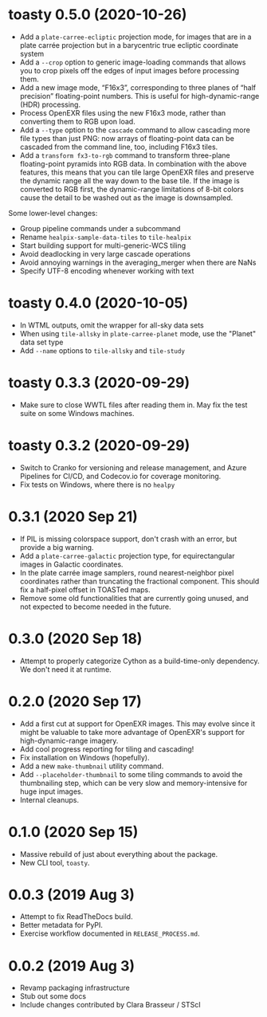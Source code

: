 # toasty 0.5.0 (2020-10-26)

- Add a `plate-carree-ecliptic` projection mode, for images that are in a plate
  carrée projection but in a barycentric true ecliptic coordinate system
- Add a `--crop` option to generic image-loading commands that allows you to crop
  pixels off the edges of input images before processing them.
- Add a new image mode, “F16x3”, corresponding to three planes of “half
  precision” floating-point numbers. This is useful for high-dynamic-range (HDR)
  processing.
- Process OpenEXR files using the new F16x3 mode, rather than converting them to
  RGB upon load.
- Add a `--type` option to the `cascade` command to allow cascading more file
  types than just PNG: now arrays of floating-point data can be cascaded from
  the command line, too, including F16x3 tiles.
- Add a `transform fx3-to-rgb` command to transform three-plane floating-point
  pyramids into RGB data. In combination with the above features, this means
  that you can tile large OpenEXR files and preserve the dynamic range all the
  way down to the base tile. If the image is converted to RGB first, the
  dynamic-range limitations of 8-bit colors cause the detail to be washed out as
  the image is downsampled.

Some lower-level changes:

- Group pipeline commands under a subcommand
- Rename `healpix-sample-data-tiles` to `tile-healpix`
- Start building support for multi-generic-WCS tiling
- Avoid deadlocking in very large cascade operations
- Avoid annoying warnings in the averaging_merger when there are NaNs
- Specify UTF-8 encoding whenever working with text

# toasty 0.4.0 (2020-10-05)

- In WTML outputs, omit the <Place> wrapper for all-sky data sets
- When using `tile-allsky` in `plate-carree-planet` mode, use the "Planet" data
  set type
- Add `--name` options to `tile-allsky` and `tile-study`

# toasty 0.3.3 (2020-09-29)

- Make sure to close WWTL files after reading them in. May fix the test suite
  on some Windows machines.

# toasty 0.3.2 (2020-09-29)

- Switch to Cranko for versioning and release management, and Azure Pipelines
  for CI/CD, and Codecov.io for coverage monitoring.
- Fix tests on Windows, where there is no `healpy`

# 0.3.1 (2020 Sep 21)

- If PIL is missing colorspace support, don't crash with an error, but provide a
  big warning.
- Add a `plate-carree-galactic` projection type, for equirectangular images in
  Galactic coordinates.
- In the plate carrée image samplers, round nearest-neighbor pixel coordinates
  rather than truncating the fractional component. This should fix a half-pixel
  offset in TOASTed maps.
- Remove some old functionalities that are currently going unused, and not
  expected to become needed in the future.

# 0.3.0 (2020 Sep 18)

- Attempt to properly categorize Cython as a build-time-only dependency. We don't
  need it at runtime.

# 0.2.0 (2020 Sep 17)

- Add a first cut at support for OpenEXR images. This may evolve since it might
  be valuable to take more advantage of OpenEXR's support for high-dynamic-range
  imagery.
- Add cool progress reporting for tiling and cascading!
- Fix installation on Windows (hopefully).
- Add a new `make-thumbnail` utility command.
- Add `--placeholder-thumbnail` to some tiling commands to avoid the thumbnailing
  step, which can be very slow and memory-intensive for huge input images.
- Internal cleanups.

# 0.1.0 (2020 Sep 15)

- Massive rebuild of just about everything about the package.
- New CLI tool, `toasty`.

# 0.0.3 (2019 Aug 3)

- Attempt to fix ReadTheDocs build.
- Better metadata for PyPI.
- Exercise workflow documented in `RELEASE_PROCESS.md`.

# 0.0.2 (2019 Aug 3)

- Revamp packaging infrastructure
- Stub out some docs
- Include changes contributed by Clara Brasseur / STScI
